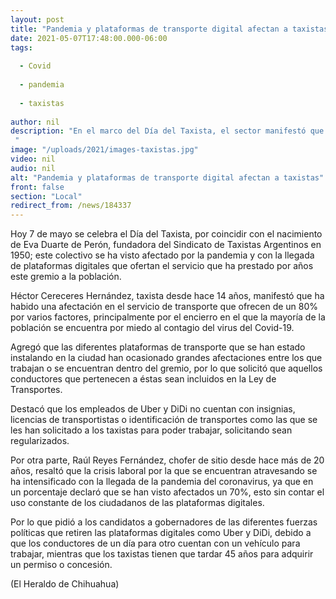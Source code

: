 ```yaml
---
layout: post
title: "Pandemia y plataformas de transporte digital afectan a taxistas"
date: 2021-05-07T17:48:00.000-06:00
tags:
  
  - Covid
  
  - pandemia
  
  - taxistas
  
author: nil
description: "En el marco del Día del Taxista, el sector manifestó que la crisis laboral que atraviesan se ha intensificado hasta un 70% "
image: "/uploads/2021/images-taxistas.jpg"
video: nil
audio: nil
alt: "Pandemia y plataformas de transporte digital afectan a taxistas"
front: false
section: "Local"
redirect_from: /news/184337
---
```


Hoy 7 de mayo se celebra el Día del Taxista, por coincidir con el nacimiento de Eva Duarte de Perón, fundadora del Sindicato de Taxistas Argentinos en 1950; este colectivo se ha visto afectado por la pandemia y con la llegada de plataformas digitales que ofertan el servicio que ha prestado por años este gremio a la población.

Héctor Cereceres Hernández, taxista desde hace 14 años, manifestó que ha habido una afectación en el servicio de transporte que ofrecen de un 80% por varios factores, principalmente por el encierro en el que la mayoría de la población se encuentra por miedo al contagio del virus del Covid-19.

Agregó que las diferentes plataformas de transporte que se han estado instalando en la ciudad han ocasionado grandes afectaciones entre los que trabajan o se encuentran dentro del gremio, por lo que solicitó que aquellos conductores que pertenecen a éstas sean incluidos en la Ley de Transportes.

Destacó que los empleados de Uber y DiDi no cuentan con insignias, licencias de transportistas o identificación de transportes como las que se les han solicitado a los taxistas para poder trabajar, solicitando sean regularizados.

Por otra parte, Raúl Reyes Fernández, chofer de sitio desde hace más de 20 años, resaltó que la crisis laboral por la que se encuentran atravesando se ha intensificado con la llegada de la pandemia del coronavirus, ya que en un porcentaje declaró que se han visto afectados un 70%, esto sin contar el uso constante de los ciudadanos de las plataformas digitales.

Por lo que pidió a los candidatos a gobernadores de las diferentes fuerzas políticas que retiren las plataformas digitales como Uber y DiDi, debido a que los conductores de un día para otro cuentan con un vehículo para trabajar, mientras que los taxistas tienen que tardar 45 años para adquirir un permiso o concesión.

(El Heraldo de Chihuahua)